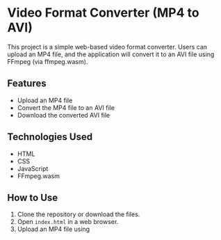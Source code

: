 # Video Format Converter (MP4 to AVI)

This project is a simple web-based video format converter. Users can upload an MP4 file, and the application will convert it to an AVI file using FFmpeg (via ffmpeg.wasm).

## Features

- Upload an MP4 file
- Convert the MP4 file to an AVI file
- Download the converted AVI file

## Technologies Used

- HTML
- CSS
- JavaScript
- FFmpeg.wasm

## How to Use

1. Clone the repository or download the files.
2. Open `index.html` in a web browser.
3. Upload an MP4 file using
